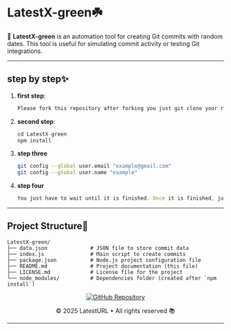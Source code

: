 # LatestX-green☘️

🚀 **LatestX-green** is an automation tool for creating Git commits with random dates. This tool is useful for simulating commit activity or testing Git integrations.

---

## step by step✨

1. **first step**:
   ```bash
   Please fork this repository after forking you just git clone your repository
   ```

2. **second step**:
   ```javascript
   cd LatestX-green
   npm install
   ```

3. **step three**
   ```bash
   git config --global user.email "example@gmail.com"
   git config --global user.name "example"
   ```

4. **step four**
   ```javascript
   You just have to wait until it is finished. Once it is finished, just enter your username and password.
   ```

---
## Project Structure📑

```
LatestX-green/
├── data.json              # JSON file to store commit data
├── index.js               # Main script to create commits
├── package.json           # Node.js project configuration file
├── README.md              # Project documentation (this file)
├── LICENSE.md             # License file for the project
└── node_modules/          # Dependencies folder (created after `npm install`)
```

<footer align="center">
<a href="https://github.com/latesturl" target="_blank" rel="noopener noreferrer">
<img src="https://img.shields.io/badge/GitHub-100000?style=for-the-badge&logo=github&logoColor=white" alt="GitHub Repository" />
</a>
<p>© 2025 LatestURL • All rights reserved 📚</p>
</footer>

---
